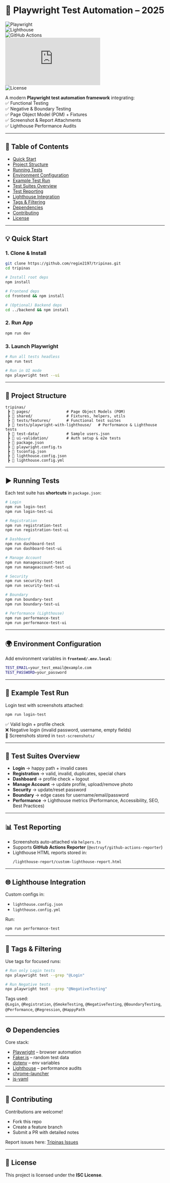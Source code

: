 # 🚀 Playwright Test Automation – 2025  

![Playwright](https://img.shields.io/badge/Tested%20With-Playwright-2ea44f?logo=microsoft-edge)  
![Lighthouse](https://img.shields.io/badge/Performance-Lighthouse-orange?logo=lighthouse)  
![GitHub Actions](https://img.shields.io/badge/CI-GitHub%20Actions-blue?logo=github-actions)  
![Node.js](https://img.shields.io/badge/Node.js->=18-green?logo=node.js)  
![License](https://img.shields.io/badge/License-ISC-lightgrey)  

A modern **Playwright test automation framework** integrating:  
✅ Functional Testing  
✅ Negative & Boundary Testing  
✅ Page Object Model (POM) + Fixtures  
✅ Screenshot & Report Attachments  
✅ Lighthouse Performance Audits  

---

## 📑 Table of Contents
- [Quick Start](#-quick-start)  
- [Project Structure](#-project-structure)  
- [Running Tests](#-running-tests)  
- [Environment Configuration](#-environment-configuration)  
- [Example Test Run](#-example-test-run)  
- [Test Suites Overview](#-test-suites-overview)  
- [Test Reporting](#-test-reporting)  
- [Lighthouse Integration](#-lighthouse-integration)  
- [Tags & Filtering](#-tags--filtering)  
- [Dependencies](#-dependencies)  
- [Contributing](#-contributing)  
- [License](#-license)  

---

## 💡 Quick Start  

### 1. Clone & Install
```bash
git clone https://github.com/regie2197/tripinas.git
cd tripinas

# Install root deps
npm install

# Frontend deps
cd frontend && npm install

# (Optional) Backend deps
cd ../backend && npm install
```

### 2. Run App
```bash
npm run dev
```

### 3. Launch Playwright
```bash
# Run all tests headless
npm run test

# Run in UI mode
npx playwright test --ui
```

---

## 📂 Project Structure
```
tripinas/
 ┣ 📂 pages/                # Page Object Models (POM)
 ┣ 📂 shared/               # Fixtures, helpers, utils
 ┣ 📂 tests/features/       # Functional test suites
 ┣ 📂 tests/playwright-with-lighthouse/   # Performance & Lighthouse tests
 ┣ 📂 test-data/            # Sample users.json
 ┣ 📂 ui-validation/        # Auth setup & e2e tests
 ┣ 📜 package.json
 ┣ 📜 playwright.config.ts
 ┣ 📜 tsconfig.json
 ┣ 📜 lighthouse.config.json
 ┣ 📜 lighthouse.config.yml
```

---

## ▶️ Running Tests
Each test suite has **shortcuts** in `package.json`:  

```bash
# Login
npm run login-test
npm run login-test-ui

# Registration
npm run registration-test
npm run registration-test-ui

# Dashboard
npm run dashboard-test
npm run dashboard-test-ui

# Manage Account
npm run manageaccount-test
npm run manageaccount-test-ui

# Security
npm run security-test
npm run security-test-ui

# Boundary
npm run boundary-test
npm run boundary-test-ui

# Performance (Lighthouse)
npm run performance-test
npm run performance-test-ui
```

---

## 🌍 Environment Configuration
Add environment variables in **`frontend/.env.local`**:  

```bash
TEST_EMAIL=your_test_email@example.com
TEST_PASSWORD=your_password
```

---

## 🧪 Example Test Run
Login test with screenshots attached:  

```bash
npm run login-test
```

✅ Valid login + profile check  
❌ Negative login (invalid password, username, empty fields)  
📸 Screenshots stored in `test-screenshots/`  

---

## 📘 Test Suites Overview
- **Login** → happy path + invalid cases  
- **Registration** → valid, invalid, duplicates, special chars  
- **Dashboard** → profile check + logout  
- **Manage Account** → update profile, upload/remove photo  
- **Security** → update/reset password  
- **Boundary** → edge cases for username/email/password  
- **Performance** → Lighthouse metrics (Performance, Accessibility, SEO, Best Practices)  

---

## 📊 Test Reporting
- Screenshots auto-attached via `helpers.ts`  
- Supports **GitHub Actions Reporter** (`@estruyf/github-actions-reporter`)  
- Lighthouse HTML reports stored in:  
  ```
  /lighthouse-report/custom-lighthouse-report.html
  ```

---

## 🌐 Lighthouse Integration
Custom configs in:  
- `lighthouse.config.json`  
- `lighthouse.config.yml`  

Run:  
```bash
npm run performance-test
```

---

## 🔖 Tags & Filtering
Use tags for focused runs:  

```bash
# Run only Login tests
npx playwright test --grep "@Login"

# Run Negative tests
npx playwright test --grep "@NegativeTesting"
```

Tags used:  
`@Login`, `@Registration`, `@SmokeTesting`, `@NegativeTesting`, `@BoundaryTesting`, `@Performance`, `@Regression`, `@HappyPath`  

---

## ⚙️ Dependencies
Core stack:  
- [Playwright](https://playwright.dev/) – browser automation  
- [Faker.js](https://fakerjs.dev/) – random test data  
- [dotenv](https://www.npmjs.com/package/dotenv) – env variables  
- [Lighthouse](https://developer.chrome.com/docs/lighthouse) – performance audits  
- [chrome-launcher](https://www.npmjs.com/package/chrome-launcher)  
- [js-yaml](https://www.npmjs.com/package/js-yaml)  

---

## 🤝 Contributing
Contributions are welcome!  
- Fork this repo  
- Create a feature branch  
- Submit a PR with detailed notes  

Report issues here: [Tripinas Issues](https://github.com/jegspace/tripinas/issues)  

---

## 📜 License
This project is licensed under the **ISC License**.  
